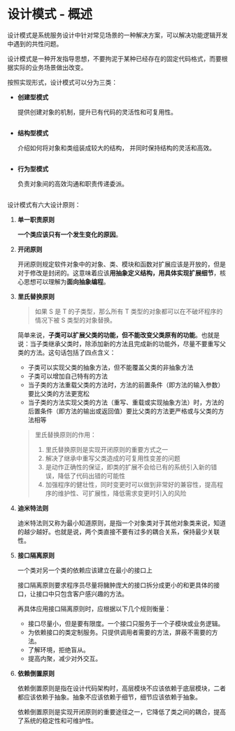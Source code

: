 # 设计模式 - 概述

设计模式是系统服务设计中针对常见场景的一种解决方案，可以解决功能逻辑开发中遇到的共性问题。

设计模式是一种开发指导思想，不要拘泥于某种已经存在的固定代码格式，而要根据实际的业务场景做出改变。

按照实现形式，设计模式可以分为三类：

- **创建型模式**

  提供创建对象的机制，提升已有代码的灵活性和可复用性。

<div style="display: flex; flex-wrap: wrap; align-items: center;">
   <Item href="factory-method.html" src="/imgs/design-pattern/logo/factory-method-mini.png" patternName="工厂方法" patternEnName="Factory Method"></Item>
   <Item href="abstract-factory.html" src="/imgs/design-pattern/logo/abstract-factory-mini.png" patternName="抽象工厂" patternEnName="Abstract Factory"></Item>
   <Item href="builder.html" src="/imgs/design-pattern/logo/builder-mini.png" patternName="建造者" patternEnName="Builder"></Item>
   <Item href="prototype.html" src="/imgs/design-pattern/logo/prototype-mini.png" patternName="原型" patternEnName="Prototype"></Item>
   <Item href="singleton.html" src="/imgs/design-pattern/logo/singleton-mini.png" patternName="单例" patternEnName="Singleton"></Item>
</div>

- **结构型模式**

  介绍如何将对象和类组装成较大的结构， 并同时保持结构的灵活和高效。

<div style="display: flex; flex-wrap: wrap; align-items: center;">
   <Item href="adapter.html" src="/imgs/design-pattern/logo/adapter-mini.png" patternName="适配器" patternEnName="Adapter"></Item>
   <Item href="bridge.html" src="/imgs/design-pattern/logo/bridge-mini.png" patternName="桥接" patternEnName="Bridge"></Item>
   <Item href="composite.html" src="/imgs/design-pattern/logo/composite-mini.png" patternName="组合" patternEnName="Composite"></Item>
   <Item href="decorator.html" src="/imgs/design-pattern/logo/decorator-mini.png" patternName="装饰" patternEnName="Decorator"></Item>
   <Item href="facade.html" src="/imgs/design-pattern/logo/facade-mini.png" patternName="外观" patternEnName="Facade"></Item>
   <Item href="flyweight.html" src="/imgs/design-pattern/logo/flyweight-mini.png" patternName="享元" patternEnName="Flyweight"></Item>
   <Item href="proxy.html" src="/imgs/design-pattern/logo/proxy-mini.png" patternName="代理" patternEnName="Proxy"></Item>
</div>

- **行为型模式**

  负责对象间的高效沟通和职责传递委派。

<div style="display: flex; flex-wrap: wrap; align-items: center;">
   <Item href="chain-of-responsibility.html" src="/imgs/design-pattern/logo/chain-of-responsibility-mini.png" patternName="责任链" patternEnName="Chain of Responsibility"></Item>
   <Item href="command.html" src="/imgs/design-pattern/logo/command-mini.png" patternName="命令" patternEnName="Command"></Item>
   <Item href="iterator.html" src="/imgs/design-pattern/logo/iterator-mini.png" patternName="迭代器" patternEnName="Iterator"></Item>
   <Item href="mediator.html" src="/imgs/design-pattern/logo/mediator-mini.png" patternName="中介者" patternEnName="Mediator"></Item>
   <Item href="memento.html" src="/imgs/design-pattern/logo/memento-mini.png" patternName="备忘录" patternEnName="Memento"></Item>
   <Item href="observer.html" src="/imgs/design-pattern/logo/observer-mini.png" patternName="观察者" patternEnName="Observer"></Item>
   <Item href="state.html" src="/imgs/design-pattern/logo/state-mini.png" patternName="状态" patternEnName="State"></Item>
   <Item href="strategy.html" src="/imgs/design-pattern/logo/strategy-mini.png" patternName="策略" patternEnName="Strategy"></Item>
   <Item href="template-method.html" src="/imgs/design-pattern/logo/template-method-mini.png" patternName="模板方法" patternEnName="Template Method"></Item>
   <Item href="visitor.html" src="/imgs/design-pattern/logo/visitor-mini.png" patternName="访问者" patternEnName="Visitor"></Item>
</div>

设计模式有六大设计原则：

1. **单一职责原则**

   **一个类应该只有一个发生变化的原因**。

2. **开闭原则**

   开闭原则规定软件对象中的对象、类、模块和函数对扩展应该是开放的，但是对于修改是封闭的。这意味着应该**用抽象定义结构，用具体实现扩展细节**，核心思想可以理解为**面向抽象编程**。

3. **里氏替换原则**

   > 如果 S 是 T 的子类型，那么所有 T 类型的对象都可以在不破坏程序的情况下被 S 类型的对象替换。

   简单来说，**子类可以扩展父类的功能，但不能改变父类原有的功能**。也就是说：当子类继承父类时，除添加新的方法且完成新的功能外，尽量不要重写父类的方法。这句话包括了四点含义：

   - 子类可以实现父类的抽象方法，但不能覆盖父类的非抽象方法
   - 子类可以增加自己特有的方法
   - 当子类的方法重载父类的方法时，方法的前置条件（即方法的输入参数）要比父类的方法更宽松
   - 当子类的方法实现父类的方法（重写、重载或实现抽象方法）时，方法的后置条件（即方法的输出或返回值）要比父类的方法更严格或与父类的方法相等

   > 里氏替换原则的作用：
   >
   > 1. 里氏替换原则是实现开闭原则的重要方式之一
   > 2. 解决了继承中重写父类造成的可复用性变差的问题
   > 3. 是动作正确性的保证，即类的扩展不会给已有的系统引入新的错误，降低了代码出错的可能性
   > 4. 加强程序的健壮性，同时变更时可以做到非常好的兼容性，提高程序的维护性、可扩展性，降低需求变更时引入的风险


4. **迪米特法则**

   迪米特法则又称为最小知道原则，是指一个对象类对于其他对象类来说，知道的越少越好。也就是说，两个类直接不要有过多的耦合关系，保持最少关联性。

5. **接口隔离原则**

   一个类对另一个类的依赖应该建立在最小的接口上

   接口隔离原则要求程序员尽量将臃肿庞大的接口拆分成更小的和更具体的接口，让接口中只包含客户感兴趣的方法。

   再具体应用接口隔离原则时，应根据以下几个规则衡量：

   - 接口尽量小，但是要有限度。一个接口只服务于一个子模块或业务逻辑。
   - 为依赖接口的类定制服务。只提供调用者需要的方法，屏蔽不需要的方法。
   - 了解环境，拒绝盲从。
   - 提高内聚，减少对外交互。

6. **依赖倒置原则**

   依赖倒置原则是指在设计代码架构时，高层模块不应该依赖于底层模块，二者都应该依赖于抽象。抽象不应该依赖于细节，细节应该依赖于抽象。

   依赖倒置原则是实现开闭原则的重要途径之一，它降低了类之间的耦合，提高了系统的稳定性和可维护性。


